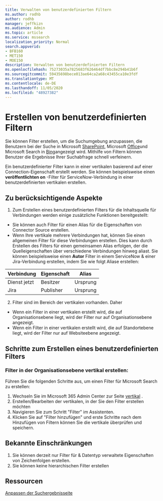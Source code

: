 ```yaml
---
title: Verwalten von benutzerdefinierten Filtern
ms.author: rodhb
author: rodhb
manager: jeffkizn
ms.audience: Admin
ms.topic: article
ms.service: mssearch
localization_priority: Normal
search.appverid:
- BFB160
- MET150
- MOE150
description: Verwalten von benutzerdefinierten Filtern
ms.openlocfilehash: 75273035a7825683f626464df7bbc8e294b41b6f
ms.sourcegitcommit: 59435698bece013ae64ca2a68c43455ca10e3fdf
ms.translationtype: MT
ms.contentlocale: de-DE
ms.lasthandoff: 11/05/2020
ms.locfileid: "48927382"
---
```

# <a name="create-custom-filters"></a>Erstellen von benutzerdefinierten Filtern

Sie können Filter erstellen, um die Suchumgebung anzupassen, die Benutzern bei der Suche in Microsoft [SharePoint](https://sharepoint.com/), Microsoft [Office](https://office.com)und Microsoft Search in [Bing](https://bing.com)angezeigt wird. Mithilfe von Filtern können Benutzer die Ergebnisse Ihrer Suchabfrage schnell verfeinern.

Ein benutzerdefinierter Filter kann in einer vertikalen basierend auf einer Connection-Eigenschaft erstellt werden. Sie können beispielsweise einen **veröffentlichten on** -Filter für ServiceNow-Verbindung in einer benutzerdefinierten vertikalen erstellen.

## <a name="things-to-consider"></a>Zu berücksichtigende Aspekte

1. Zum Erstellen eines benutzerdefinierten Filters für die Inhaltsquelle für Verbindungen werden einige zusätzliche Funktionen bereitgestellt:
- Sie können auch Filter für einen Alias für die Eigenschaften von Connector Source erstellen.
- Wenn Ihre vertikale mehrere Verbindungen hat, können Sie einen allgemeinen Filter für diese Verbindungen erstellen. Dies kann durch Erstellen des Filters für einen gemeinsamen Alias erfolgen, der die Quelleigenschaften über verschiedene Verbindungen hinweg aliast. Sie können beispielsweise einen **Autor** Filter in einem ServiceNow & einer Jira-Verbindung erstellen, indem Sie wie folgt Aliase erstellen:

| Verbindung | Eigenschaft | Alias |
| --- | --- | --- |
| Dienst jetzt | Besitzer | Ursprung |
| Jira | Publisher | Ursprung |

2. Filter sind im Bereich der vertikalen vorhanden. Daher  
- Wenn ein Filter in einer vertikalen erstellt wird, die auf Organisationsebene liegt, wird der Filter nur auf Organisationsebene angezeigt.
- Wenn ein Filter in einer vertikalen erstellt wird, die auf Standortebene liegt, wird der Filter nur auf Websiteebene angezeigt.

## <a name="steps-to-create-custom-filter"></a>Schritte zum Erstellen eines benutzerdefinierten Filters

### <a name="create-filter-in-organizational-level-vertical"></a>Filter in der Organisationsebene vertikal erstellen:

Führen Sie die folgenden Schritte aus, um einen Filter für Microsoft Search zu erstellen:

1. Wechseln Sie im Microsoft 365 Admin Center zur Seite [vertikal](https://admin.microsoft.com/Adminportal/Home#/MicrosoftSearch/verticals) .
2. Erstellen/Bearbeiten der vertikalen, in der Sie den Filter erstellen möchten
3. Navigieren Sie zum Schritt "Filter" im Assistenten.
4. Klicken Sie auf "Filter hinzufügen" und erste Schritte nach dem Hinzufügen von Filtern können Sie die vertikale überprüfen und speichern.

## <a name="known-limitations"></a>Bekannte Einschränkungen

1. Sie können derzeit nur Filter für & Datentyp verwaltete Eigenschaften von Zeichenfolgen erstellen.
2. Sie können keine hierarchischen Filter erstellen

## <a name="resources"></a>Ressourcen

[Anpassen der Suchergebnisseite](customize-search-page.md)